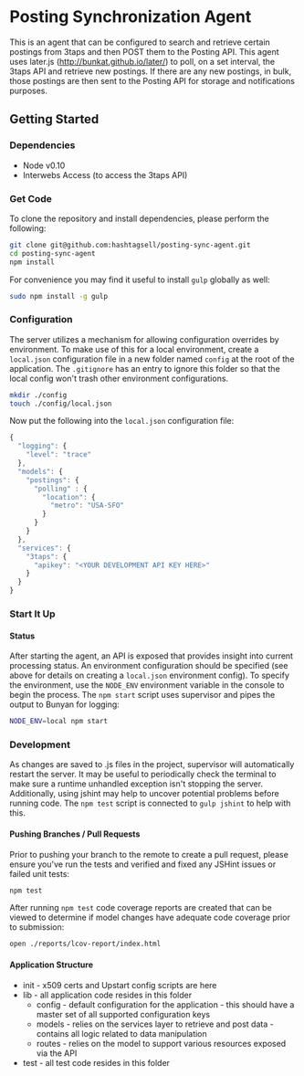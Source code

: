 # Posting Synchronization Agent

This is an agent that can be configured to search and retrieve certain postings from 3taps and then POST them to the Posting API. This agent uses later.js (<http://bunkat.github.io/later/>) to poll, on a set interval, the 3taps API and retrieve new postings. If there are any new postings, in bulk, those postings are then sent to the Posting API for storage and notifications purposes.

## Getting Started

### Dependencies

* Node v0.10
* Interwebs Access (to access the 3taps API)

### Get Code

To clone the repository and install dependencies, please perform the following:

```bash
git clone git@github.com:hashtagsell/posting-sync-agent.git
cd posting-sync-agent
npm install
```

For convenience you may find it useful to install `gulp` globally as well:

```bash
sudo npm install -g gulp
```

### Configuration

The server utilizes a mechanism for allowing configuration overrides by environment. To make use of this for a local environment, create a `local.json` configuration file in a new folder named `config` at the root of the application. The `.gitignore` has an entry to ignore this folder so that the local config won't trash other environment configurations.

```bash
mkdir ./config
touch ./config/local.json
```

Now put the following into the `local.json` configuration file:

```javascript
{
  "logging": {
    "level": "trace"
  },
  "models": {
    "postings": {
      "polling" : {
        "location": {
          "metro": "USA-SFO"
        }
      }
    }
  },
  "services": {
    "3taps": {
      "apikey": "<YOUR DEVELOPMENT API KEY HERE>"
    }
  }
}
```

### Start It Up

#### Status

After starting the agent, an API is exposed that provides insight into current processing status. An environment configuration should be specified (see above for details on creating a `local.json` environment config). To specify the environment, use the `NODE_ENV` environment variable in the console to begin the process. The `npm start` script uses supervisor and pipes the output to Bunyan for logging:

```bash
NODE_ENV=local npm start
```

### Development

As changes are saved to .js files in the project, supervisor will automatically restart the server. It may be useful to periodically check the terminal to make sure a runtime unhandled exception isn't stopping the server. Additionally, using jshint may help to uncover potential problems before running code. The `npm test` script is connected to `gulp jshint` to help with this.

#### Pushing Branches / Pull Requests

Prior to pushing your branch to the remote to create a pull request, please ensure you've run the tests and verified and fixed any JSHint issues or failed unit tests:

```bash
npm test
```

After running `npm test` code coverage reports are created that can be viewed to determine if model changes have adequate code coverage prior to submission:

```bash
open ./reports/lcov-report/index.html
```

#### Application Structure

* init - x509 certs and Upstart config scripts are here
* lib - all application code resides in this folder
	* config - default configuration for the application - this should have a master set of all supported configuration keys
	* models - relies on the services layer to retrieve and post data - contains all logic related to data manipulation
	* routes - relies on the model to support various resources exposed via the API
* test - all test code resides in this folder
